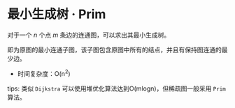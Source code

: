 # 最小生成树 · Prim

对于一个 $n$ 个点 $m$ 条边的连通图，可以求出其最小生成树。

即为原图的最小连通子图，该子图包含原图中所有的结点，并且有保持图连通的最少边。

- 时间复杂度：O(n<sup>2</sup>)

tips: 类似 `Dijkstra` 可以使用堆优化算法达到O(mlogn)，但稀疏图一般采用 `Prim` 算法。